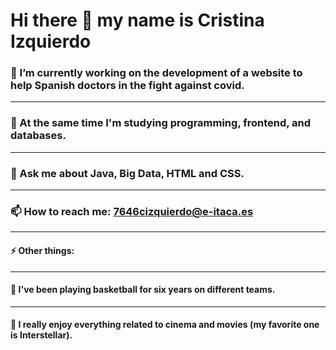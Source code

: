 # Hi there 👋 my name is Cristina Izquierdo

###  🔭 I’m currently working on the development of a website to help Spanish doctors in the fight against covid.
------------------------------------------------------------------------------------------------------------------------------------
###  🌱 At the same time I'm studying programming, frontend, and databases.
------------------------------------------------------------------------------------------------------------------------------------
###  💬 Ask me about Java, Big Data, HTML and CSS.
------------------------------------------------------------------------------------------------------------------------------------
###  📫 How to reach me: 7646cizquierdo@e-itaca.es
------------------------------------------------------------------------------------------------------------------------------------
#### ⚡ Other things: 
************************************************************************************************************************************
#### :basketball: I've been playing basketball for six years on different teams.
************************************************************************************************************************************
#### :cinema: I really enjoy everything related to cinema and movies (my favorite one is Interstellar).



